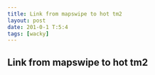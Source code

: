 ```yaml
---
title: Link from mapswipe to hot tm2
layout: post
date: 201-0-1 T:5:4
tags: [wacky]
---
```

## Link from mapswipe to hot tm2

